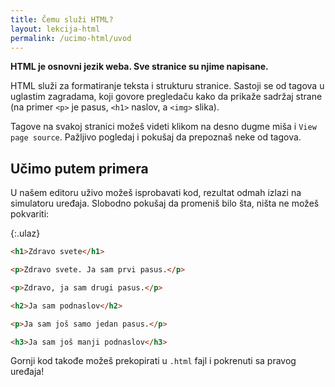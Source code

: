```yaml
---
title: Čemu služi HTML?
layout: lekcija-html
permalink: /ucimo-html/uvod
---
```


**HTML je osnovni jezik weba. Sve stranice su njime napisane.**

HTML služi za formatiranje teksta i strukturu stranice. Sastoji se od tagova u uglastim zagradama, koji govore pregledaču kako da prikaže sadržaj strane (na primer `<p>` je pasus, `<h1>` naslov, a `<img>` slika).

Tagove na svakoj stranici možeš videti klikom na desno dugme miša i `View page source`. Pažljivo pogledaj i pokušaj da prepoznaš neke od tagova.

## Učimo putem primera

U našem editoru uživo možeš isprobavati kod, rezultat odmah izlazi na simulatoru uređaja. Slobodno pokušaj da promeniš bilo šta, ništa ne možeš pokvariti:

{:.ulaz}
```html
<h1>Zdravo svete</h1>

<p>Zdravo svete. Ja sam prvi pasus.</p>

<p>Zdravo, ja sam drugi pasus.</p>

<h2>Ja sam podnaslov</h2>

<p>Ja sam još samo jedan pasus.</p>

<h3>Ja sam još manji podnaslov</h3>
```

Gornji kod takođe možeš prekopirati u `.html` fajl i pokrenuti sa pravog uređaja!
